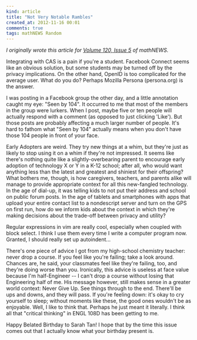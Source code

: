 ```yaml
---
kind: article
title: "Not Very Notable Rambles"
created_at: 2012-11-16 00:01
comments: true
tags: mathNEWS Random
---
```


_I originally wrote this article for
[Volume 120, Issue 5](http://mathnews.uwaterloo.ca/wordpress/?p=5247)
of mathNEWS._

Integrating with CAS is a pain if you're a student. Facebook Connect seems like
an obvious solution, but some students may be turned off by the privacy
implications. On the other hand, OpenID is too complicated for the average user.
What do you do? Perhaps Mozilla Persona (persona.org) is the answer.

I was posting in a Facebook group the other day, and a little annotation caught
my eye: "Seen by 104". It occurred to me that most of the members in the group
were lurkers. When I post, maybe five or ten people will actually respond with a
comment (as opposed to just clicking 'Like'). But those posts are probably
affecting a much larger number of people. It's hard to fathom what "Seen by 104"
actually means when you don't have those 104 people in front of your face.

Early Adopters are weird. They try new things at a whim, but they're just as
likely to stop using it on a whim if they're not impressed. It seems like
there's nothing quite like a slightly-overbearing parent to encourage early
adoption of technology X or Y in a K-12 school; after all, who would want
anything less than the latest and greatest and shiniest for their offspring?
What bothers me, though, is how caregivers, teachers, and parents alike will
manage to provide appropriate context for all this new-fangled technology. In
the age of dial-up, it was telling kids to not put their address and school on
public forum posts. In the age of tablets and smartphones with apps that upload
your entire contact list to a nondescript server and turn on the GPS on first
run, how do we inform kids about the context in which they're making decisions
about the trade-off between privacy and utility?

Regular expressions in vim are really cool, especially when coupled with block
select. I think I use them every time I write a computer program now. Granted, I
should really set up autoindent...

There's one piece of advice I got from my high-school chemistry teacher: never
drop a course. If you feel like you're failing; take a look around. Chances are,
he said, your classmates feel like they're failing, too, and they're doing worse
than you. Ironically, this advice is useless at face value because I'm
half-Engineer -- I can't drop a course without losing that Engineering half of
me. His message however, still makes sense in a greater world context: Never
Give Up. See things through to the end. There'll be ups and downs, and they will
pass. If you're feeling down: it's okay to cry yourself to sleep; without
moments like these, the good ones wouldn't be as enjoyable. Well, I like to
think that. Perhaps he just meant it literally. I think all that "critical
thinking" in ENGL 108D has been getting to me.

Happy Belated Birthday to Sarah Tan! I hope that by the time this issue comes
out that I actually know what your birthday present is.
